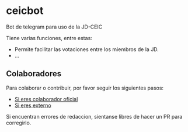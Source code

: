 # ceicbot

Bot de telegram para uso de la JD-CEIC

Tiene varias funciones, entre estas:

* Permite facilitar las votaciones entre los miembros de la JD.
* ...

## Colaboradores

Para colaborar o contribuir, por favor seguir los siguientes pasos:

* [Si eres colaborador oficial](como-trabajar-oficial.md)
* [Si eres externo](como-trabajar-externo.md)

Si encuentran errores de redaccion, sientanse libres de hacer un PR
para corregirlo.
